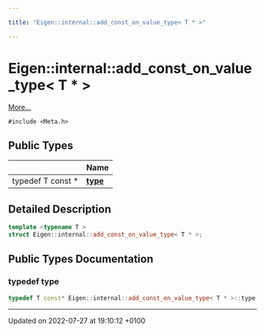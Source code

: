 ```yaml
---

title: "Eigen::internal::add_const_on_value_type< T * >"

---
```


# Eigen::internal::add_const_on_value_type< T * >



 [More...](#detailed-description)


`#include <Meta.h>`

## Public Types

|                | Name           |
| -------------- | -------------- |
| typedef T const  * | **[type](http://example.org/classes/structeigen_1_1internal_1_1add__const__on__value__type_3_01t_01_5_01_4/#typedef-type)**  |

## Detailed Description

```cpp
template <typename T >
struct Eigen::internal::add_const_on_value_type< T * >;
```

## Public Types Documentation

### typedef type

```cpp
typedef T const* Eigen::internal::add_const_on_value_type< T * >::type;
```


-------------------------------

Updated on 2022-07-27 at 19:10:12 +0100